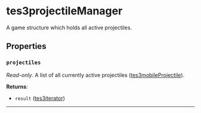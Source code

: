 <!---
	This file is autogenerated. Do not edit this file manually. Your changes will be ignored.
	More information: https://github.com/MWSE/MWSE/tree/master/docs
-->

# tes3projectileManager

A game structure which holds all active projectiles.

## Properties

### `projectiles`

*Read-only*. A list of all currently active projectiles ([tes3mobileProjectile](https://mwse.github.io/MWSE/types/tes3mobileProjectile/)).

**Returns**:

* `result` ([tes3iterator](../../types/tes3iterator))

***

